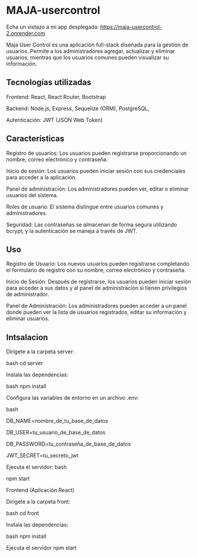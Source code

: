 # MAJA-usercontrol
Echa un vistazo a mi app desplegada: https://maja-usercontrol-2.onrender.com 

Maja User Control es una aplicación full-stack diseñada para la gestión de usuarios. Permite a los administradores agregar, actualizar y eliminar usuarios, mientras que los usuarios comunes pueden visualizar su información.

## Tecnologías utilizadas
Frontend:
React,
React Router, 
Bootstrap

Backend:
Node.js,
Express,
Sequelize (ORM),
PostgreSQL, 

Autenticación:
JWT (JSON Web Token)

## Características
Registro de usuarios: Los usuarios pueden registrarse proporcionando un nombre, correo electrónico y contraseña.

Inicio de sesión: Los usuarios pueden iniciar sesión con sus credenciales para acceder a la aplicación.

Panel de administración: Los administradores pueden ver, editar o eliminar usuarios del sistema.

Roles de usuario: El sistema distingue entre usuarios comunes y administradores.

Seguridad: Las contraseñas se almacenan de forma segura utilizando bcrypt, y la autenticación se maneja a través de JWT.

## Uso
Registro de Usuario: Los nuevos usuarios pueden registrarse completando el formulario de registro con su nombre, correo electrónico y contraseña.

Inicio de Sesión: Después de registrarse, los usuarios pueden iniciar sesión para acceder a sus datos y al panel de administración si tienen privilegios de administrador.

Panel de Administración: Los administradores pueden acceder a un panel donde pueden ver la lista de usuarios registrados, editar su información y eliminar usuarios.

## Intsalacion
Dirígete a la carpeta server:

bash cd server

Instala las dependencias:

bash npm install

Configura las variables de entorno en un archivo .env:

bash

DB_NAME=nombre_de_tu_base_de_datos

DB_USER=tu_usuario_de_base_de_datos

DB_PASSWORD=tu_contraseña_de_base_de_datos

JWT_SECRET=tu_secreto_jwt

Ejecuta el servidor:
bash

npm start

Frontend (Aplicación React)

Dirígete a la carpeta front:

bash cd front

Instala las dependencias:

bash npm install

Ejecuta el servidor
npm start


